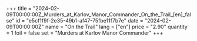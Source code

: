 +++
title = "2024-02-09T00:00:00Z_Murders_at_Karlov_Manor_Commander_On_the_Trail_[en]_false"
id = "e5cf1f9f-2e35-49b1-af47-75fbe11f7b7e"
date = "2024-02-09T00:00:00Z"
name = "On the Trail"
lang = ["en"]
price = "2.90"
quantity = 1
foil = false
set = "Murders at Karlov Manor Commander"
+++

